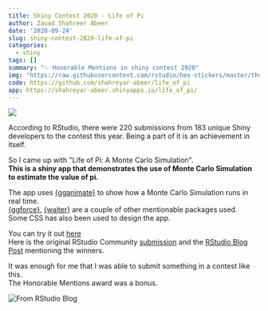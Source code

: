 ```yaml
---
title: Shiny Contest 2020 - Life of Pi
author: Zauad Shahreer Abeer
date: '2020-09-24'
slug: shiny-contest-2020-life-of-pi
categories:
  - shiny
tags: []
summary: "✨ Honorable Mentions in shiny contest 2020"
img: "https://raw.githubusercontent.com/rstudio/hex-stickers/master/thumbs/shiny.png"
code: https://github.com/shahreyar-abeer/life_of_pi
app: https://shahreyar-abeer.shinyapps.io/life_of_pi/
---
```


![](https://blog.rstudio.com/2020/07/13/winners-of-the-2nd-shiny-contest/images/shiny-contest-cover.jpeg)





According to RStudio, there were 220 submissions from 183 unique Shiny developers to the contest this year. Being a part of it is an achievement in itself.  

So I came up with "Life of Pi: A Monte Carlo Simulation".  
**This is a shiny app that demonstrates the use of Monte Carlo Simulation
to estimate the value of pi.**  

The app uses <a class="a-body" href="https://gganimate.com/articles/gganimate.html"
target="_blank">{gganimate}</a> to show how a Monte Carlo Simulation runs in real time.  
<a class="a-body" href="https://github.com/thomasp85/ggforce#:~:text=ggforce%20is%20a%20package%20aimed,0.0.&text=that%20are%20as%20well%20documented,official%20ones%20found%20in%20ggplot2%20."
target="_blank">{ggforce}</a>, <a class="a-body" href="https://waiter.john-coene.com/#/"
target="_blank">{waiter}</a> are a couple of other mentionable packages used.  
Some CSS has also been used to design the app.  

You can try it out <a class="a-body" href="https://shahreyar-abeer.shinyapps.io/life_of_pi/"
target="_blank">here</a>  
Here is the original RStudio Community <a class="a-body" href="https://community.rstudio.com/t/life-of-pi-a-monte-carlo-simulation-2020-shiny-contest-submission/59748"
target="_blank">submission</a> and the <a class="a-body" href="https://blog.rstudio.com/2020/07/13/winners-of-the-2nd-shiny-contest/"
target="_blank">RStudio Blog Post</a> mentioning the winners.


It was enough for me that I was able to submit something in a contest like this.  
The Honorable Mentions award was a bonus.  

![From RStudio Blog](/projects/2020-09-24-shiny-contest-2020-life-of-pi_files/honorable-mentions.png)




 

